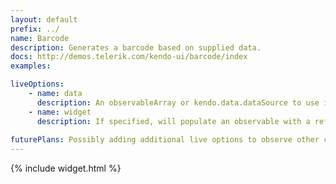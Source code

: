 ```yaml
---
layout: default
prefix: ../
name: Barcode
description: Generates a barcode based on supplied data.
docs: http://demos.telerik.com/kendo-ui/barcode/index
examples:

liveOptions:
    - name: data
      description: An observableArray or kendo.data.dataSource to use in the chart
    - name: widget
      description: If specified, will populate an observable with a reference to the actual widget
      
futurePlans: Possibly adding additional live options to observe other configuration choices and refresh the chart.
---
```


{% include widget.html %}
